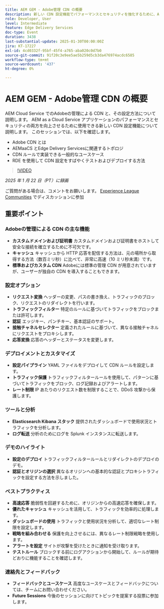 ```yaml
---
title: AEM GEM - Adobe管理 CDN の概要
description: 新しい CDN 設定機能でパフォーマンスとセキュリティを強化するために、AEM Cloud Service でAdobeの管理による CDN を設定する方法について説明します。
role: Developer, User
level: Intermediate
feature: Edge Delivery Services
doc-type: Event
duration: 3438
last-substantial-update: 2025-01-30T00:00:00Z
jira: KT-17227
exl-id: 4cd0332f-95bf-45f4-a765-aba020c0d7b0
source-git-commit: 91f20c3e9ee5ae5b259d5cb3da476974acdc6585
workflow-type: tm+mt
source-wordcount: '437'
ht-degree: 0%

---
```


# AEM GEM - Adobe管理 CDN の概要

AEM Cloud Service でのAdobeの管理による CDN と、その設定方法について説明します。 AEM as a Cloud Service アプリケーションのパフォーマンスとセキュリティの両方を向上させるために使用できる新しい CDN 設定機能について説明します。 このセッションでは、以下を確認します。

* Adobe CDN とは
* AEMaaCS とEdge Delivery Servicesに関連するトポロジ
* CDN ルールで実装できる一般的なユースケース
* RDE を使用して CDN 設定をすばやくテストおよびデプロイする方法

>[!VIDEO](https://video.tv.adobe.com/v/3443168/?learn=on&enablevpops)

*2025 年 1 月 22 日（PT）に録画*

ご質問がある場合は、コメントをお願いします。  [Experience League Communities](https://adobe.ly/4haufPK) でディスカッションに参加

## 重要ポイント

### Adobeの管理による CDN の主な機能

* **カスタムドメインおよび証明書** カスタムドメインおよび証明書をホストして安全な接続を確立するために不可欠です。
* **キャッシュ** キャッシュから HTTP 応答を配信する方法は、元の場所から取得する方法（数百ミリ秒）に比べて、非常に高速（10 ミリ秒未満）です。
* **標準およびカスタム CDN** Adobeには標準の管理 CDN が用意されていますが、ユーザーが独自の CDN を導入することもできます。

### 設定オプション

* **リクエスト変換** ヘッダーの変更、パスの書き換え、トラフィックのブロック、リクエストのリダイレクトを行います。
* **トラフィックフィルター** 特定のルールに基づいてトラフィックをブロックまたは許可します。
* **認証** エッジキー、パンチキー、基本認証のサポート。
* **接触チャネルセレクター** 定義されたルールに基づいて、異なる接触チャネルにリクエストをプロキシします。
* **応答変換** 応答のヘッダーとステータスを変更します。

### デプロイメントとカスタマイズ

* **設定パイプライン** YAML ファイルをデプロイして CDN ルールを設定します。
* **トラフィック保護** トラフィックフィルタールールを使用して、パターンに基づいてトラフィックをブロック、ログ記録およびアラートします。
* **レート制限** IP あたりのリクエスト数を制限することで、DDoS 攻撃から保護します。

### ツールと分析

* **Elasticsearch Kibana スタック** 提供されたダッシュボードで使用状況とトラフィックを分析します。
* **ログ転送** 分析のためにログを Splunk インスタンスに転送します。

### デモのハイライト

* **設定のデプロイ** トラフィックフィルタールールとリダイレクトのデプロイのデモ。
* **認証とオリジンの選択** 異なるオリジンへの基本的な認証とプロキシトラフィックを設定する方法を示しました。

### ベストプラクティス

* **高速応答** 脆弱性を回避するために、オリジンからの高速応答を確保します。
* **優れたキャッシュ** キャッシュを活用して、トラフィックを効率的に処理します。
* **ダッシュボードの使用** トラフィックと使用状況を分析して、適切なレート制限を設定します。
* **戦略を組み合わせる** 保護を向上させるには、異なるレート制限戦略を使用します。
* **アラートを設定** サイトが攻撃を受けたときに通知を受け取ります。
* **テストルール** ブロックする前にログアクションから開始して、ルールが期待どおりに機能することを確認します。

### 連絡先とフィードバック

* **フィードバックとユースケース** 高度なユースケースとフィードバックについては、チームにお問い合わせください。
* **Future Sessions** 今後のセッションに向けてトピックを提案する投票に参加します。
